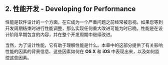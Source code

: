## 2. 性能开发 - Developing for Performance
性能是软件设计的一个方面，在它成为一个严重问题之前经常被忽视。如果您等到开发周期结束时进行性能调整，那么实现任何重大改进可能为时已晚。性能是在设计阶段早期包含的内容，并在整个开发周期中继续改进。

当然，为了设计性能，它有助于理解性能是什么。本章中的这部分提供了有关影响性能的因素的背景信息、这些因素如何在 **OS X** 和 **iOS** 中表现出来，以及如何监控这些因素。